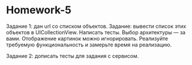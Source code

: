 # Homework-5

Задание 1: дан url со списком объектов. Задание: вывести список этих объектов в UICollectionView. Написать тесты. Выбор архитектуры — за вами. Отображение картинок можно игнорировать. Реализуйте требуемую функциональность и замерьте время на реализацию.

Задание 2: дописать тесты для задания с сервисом.
